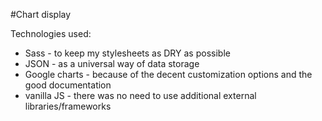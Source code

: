 #Chart display

Technologies used:

- Sass - to keep my stylesheets as DRY as possible
- JSON - as a universal way of data storage
- Google charts - because of the decent customization options and the good documentation
- vanilla JS - there was no need to use additional external libraries/frameworks
